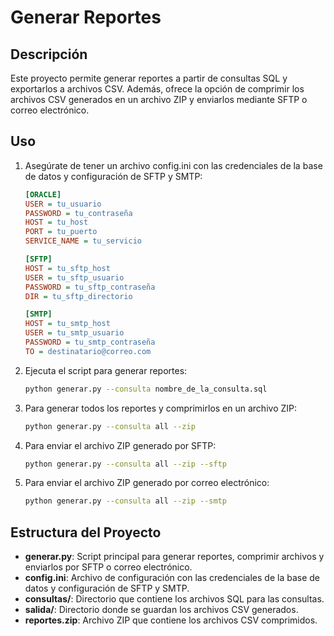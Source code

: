 # Generar Reportes

## Descripción

Este proyecto permite generar reportes a partir de consultas SQL y exportarlos a archivos CSV. Además, ofrece la opción de comprimir los archivos CSV generados en un archivo ZIP y enviarlos mediante SFTP o correo electrónico.

## Uso

1. Asegúrate de tener un archivo config.ini con las credenciales de la base de datos y configuración de SFTP y SMTP:

    ```ini
    [ORACLE]
    USER = tu_usuario
    PASSWORD = tu_contraseña
    HOST = tu_host
    PORT = tu_puerto
    SERVICE_NAME = tu_servicio

    [SFTP]
    HOST = tu_sftp_host
    USER = tu_sftp_usuario
    PASSWORD = tu_sftp_contraseña
    DIR = tu_sftp_directorio

    [SMTP]
    HOST = tu_smtp_host
    USER = tu_smtp_usuario
    PASSWORD = tu_smtp_contraseña
    TO = destinatario@correo.com
    ```

2. Ejecuta el script para generar reportes:

    ```sh
    python generar.py --consulta nombre_de_la_consulta.sql
    ```

3. Para generar todos los reportes y comprimirlos en un archivo ZIP:

    ```sh
    python generar.py --consulta all --zip
    ```

4. Para enviar el archivo ZIP generado por SFTP:

    ```sh
    python generar.py --consulta all --zip --sftp
    ```

5. Para enviar el archivo ZIP generado por correo electrónico:

    ```sh
    python generar.py --consulta all --zip --smtp
    ```

## Estructura del Proyecto

- **generar.py**: Script principal para generar reportes, comprimir archivos y enviarlos por SFTP o correo electrónico.
- **config.ini**: Archivo de configuración con las credenciales de la base de datos y configuración de SFTP y SMTP.
- **consultas/**: Directorio que contiene los archivos SQL para las consultas.
- **salida/**: Directorio donde se guardan los archivos CSV generados.
- **reportes.zip**: Archivo ZIP que contiene los archivos CSV comprimidos.
